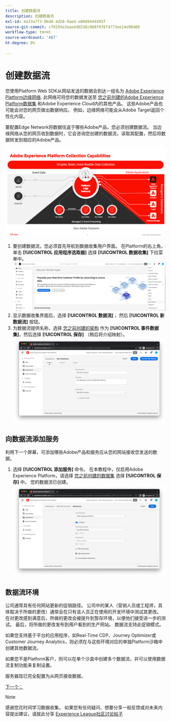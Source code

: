 ```yaml
---
title: 创建数据流
description: 创建数据流
exl-id: 4a33a7f3-8bd8-4d28-9ae4-a0609444485f
source-git-commit: cf0193e3aae4d6536c868f078f4773ee14e90408
workflow-type: tm+mt
source-wordcount: '467'
ht-degree: 0%

---
```


# 创建数据流

您使用Platform Web SDK从网站发送的数据会到达一组名为 [Adobe Experience Platform边缘网络](https://business.adobe.com/products/experience-platform/experience-platform-edge-network.html). 此网络可将您的数据发送至 [您之前创建的Adobe Experience Platform数据集](create-a-schema.md) 和Adobe Experience Cloud内的其他产品。 这些Adobe产品也可能会对您的网页做出数据响应。 例如，边缘网络可能会从Adobe Target返回个性化内容。

要配置Edge Network将数据往返于哪些Adobe产品，您必须创建数据流。 当边缘网络从您的网页收到数据时，它会咨询您创建的数据流，读取其配置，然后将数据转发到相应的Adobe产品。

![数据流产品配置](../assets/datastream-diagram.png)

1. 要创建数据流，您必须首先导航到数据收集用户界面。 在Platform的右上角，单击 **[!UICONTROL 应用程序选取器]** 选择 **[!UICONTROL 数据收集]** 下拉菜单中。
   ![“数据收集”菜单](../assets/data-collection-menu.png)
1. 显示数据收集界面后，选择 **[!UICONTROL 数据流]** ，然后 **[!UICONTROL 新数据流]** 按钮。
1. 为数据流提供名称，选择 [您之前创建的架构](create-a-schema.md) 作为 **[!UICONTROL 事件数据集]**，然后选择 **[!UICONTROL 保存]** （稍后将介绍映射）。
   ![数据流名称和描述](../assets/datastream-name-description.png)

## 向数据流添加服务

利用下一个屏幕，可添加哪些Adobe产品和服务应从您的网站接收您发送的数据。

1. 选择 **[!UICONTROL 添加服务]** 命令。 在本教程中，仅启用Adobe Experience Platform，请选择 [您之前创建的数据集](create-a-dataset.md) 选择 **[!UICONTROL 保存]** 中。 您的数据流已创建。
   ![数据流产品配置](../assets/datastream-product-configuration.png)

## 数据流环境

公司通常具有任何网站更新的促销路径。 公司中的某人（营销人员或工程师，具体取决于所做的更改）通常会在只有该人员正在使用的开发环境中测试其更改。 在对更改感到满意后，所做的更改会被提升到暂存环境，以便他们接受进一步的测试。 最后，将所做的更改发布到用户看到的生产网站。 数据流支持此促销模式。

如果您支持基于平台的应用程序，如Real-Time CDP、Journey Optimizer或Customer Journey Analytics，则必须在与这些环境对应的单独Platform沙箱中创建其他数据流。

如果您不是Platform客户，则可以在单个沙盒中创建多个数据流，并可以使用数据流复制功能来复制设置。

服务器现已完全配置为从网页接收数据。

[下一个： ](../configure-the-client/whats-a-data-layer.md)

>[!NOTE]
>
>感谢您花时间学习数据收集。 如果您有任何疑问、想要分享一般反馈或对未来内容提出建议，请就此分享 [Experience League社区讨论帖子](https://experienceleaguecommunities.adobe.com/t5/adobe-experience-platform-launch/tutorial-discussion-use-adobe-experience-platform-data/m-p/543877)
